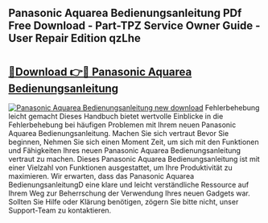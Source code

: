 ## Panasonic Aquarea Bedienungsanleitung PDf Free Download - Part-TPZ Service Owner Guide - User Repair Edition qzLhe

# <h2><a href="http://df4wm5.blite.top/?on=Panasonic+Aquarea+Bedienungsanleitung">🔗Download 👉🔴 Panasonic Aquarea Bedienungsanleitung</a></h2>

[![Panasonic Aquarea Bedienungsanleitung new download](https://i.imgur.com/lujVjoI.png)](http://df4wm5.blite.top/?on=Panasonic+Aquarea+Bedienungsanleitung)
Fehlerbehebung leicht gemacht Dieses Handbuch bietet wertvolle Einblicke in die Fehlerbehebung bei häufigen Problemen mit Ihrem neuen Panasonic Aquarea Bedienungsanleitung. Machen Sie sich vertraut Bevor Sie beginnen, Nehmen Sie sich einen Moment Zeit, um sich mit den Funktionen und Fähigkeiten Ihres neuen Panasonic Aquarea Bedienungsanleitung vertraut zu machen. Dieses Panasonic Aquarea Bedienungsanleitung ist mit einer Vielzahl von Funktionen ausgestattet, um Ihre Produktivität zu maximieren. Wir erwarten, dass das Panasonic Aquarea BedienungsanleitungD eine klare und leicht verständliche Ressource auf Ihrem Weg zur Beherrschung der Verwendung Ihres neuen Gadgets war. Sollten Sie Hilfe oder Klärung benötigen, zögern Sie bitte nicht, unser Support-Team zu kontaktieren.

